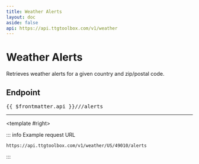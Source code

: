 ```yaml
---
title: Weather Alerts
layout: doc
aside: false
api: https://api.ttgtoolbox.com/v1/weather
---
```


<script setup>
import DividePage from '../../../components/DividerPage.vue'   
</script>

# Weather Alerts

Retrieves weather alerts for a given country and zip/postal code.

## Endpoint <Badge type="tip" text="GET" />

<pre>{{ $frontmatter.api }}/<Badge type="tip" text="country_code" />/<Badge type="tip" text="postal_code" />/alerts</pre>

---

<DividePage :top="63">
<template #left>

### Required parameters

This endpoint uses the `GET` method and has the following required parameters.

<span style="font-family:courier; font-weight:bold">country_code</span><Badge type="danger" text="required" /><br/>

We support the following country codes.

| Country       | Code |
| ------------- | :--: |
| United States |  US  |
| Canada        |  CA  |

<span style="font-family:courier; font-weight:bold">postal_code</span><Badge type="danger" text="required" /><br/>

A valid zip / postal code is required.

---

</template>

<template #right>

::: info Example request URL

```
https://api.ttgtoolbox.com/v1/weather/US/49010/alerts
```

:::

</template>
</DividePage>

<DividePage :top="63">
<template #left>

### Returns

A JSON array containing the current weather alerts.

---

</template>
<template #right>

::: info Response

```json
[
  {
    "sender_name": "NWS Mount Holly NJ",
    "event": "Wind Advisory",
    "start": 1710176940,
    "end": 1710201600,
    "description": "* WHAT...Northwest winds 20 to 30 mph with gusts up to 55 mph.\n\n* WHERE...Delaware, northeast Maryland, New Jersey and eastern\nPennsylvania.\n\n* WHEN...Until 8 PM EDT this evening.\n\n* IMPACTS...Gusty winds could blow around unsecured objects.\nTree limbs could be blown down and a few power outages may\nresult.\n\n* ADDITIONAL DETAILS...The saturated ground may make it easier for\nsome trees to fall, especially weaker or shallow rooted trees..",
    "tags": ["Wind"]
  }
]
```

:::

</template>
</DividePage>
